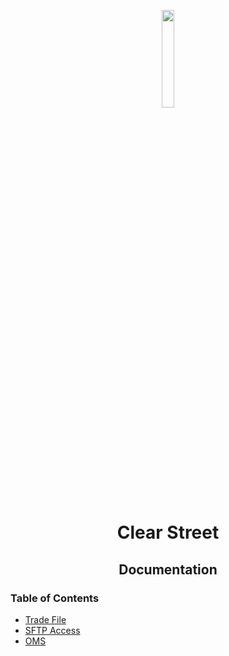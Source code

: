 <div class="center">
<p align="center"><img src="https://user-images.githubusercontent.com/523933/49741959-91a1da00-fc65-11e8-911f-521331f87174.png" align="center" width="20%" height="20%"></p>
  <h1 align="center">Clear Street</h1>
  <p align="center">
  	<h2 align="center">
    	Documentation
  	</h2>
	</p>
</div>

### Table of Contents
 - [Trade File](/trade_file.md)
 - [SFTP Access](/sftp.md)
 - [OMS](/oms.md)
